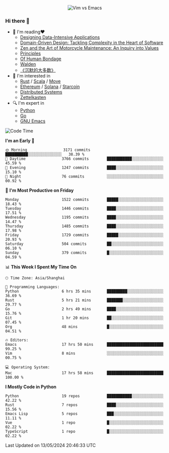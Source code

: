 <p align="center">
    <img src="https://gist.githubusercontent.com/coldnight/e696baffb094e71c96cb302118878eae/raw/40ea5053a6f66cc65f90f437e4173497da225958/banner.gif" alt="Vim vs Emacs" />
</p>

### Hi there 👋

- 📖 I'm reading❤️
    + [Designing Data-Intensive Applications](https://www.oreilly.com/library/view/designing-data-intensive-applications/9781491903063/)
    + [Domain-Driven Design: Tackling Complexity in the Heart of Software](https://www.dddcommunity.org/book/evans_2003/)
    + [Zen and the Art of Motorcycle Maintenance: An Inquiry into Values](https://en.wikipedia.org/wiki/Zen_and_the_Art_of_Motorcycle_Maintenance)
    + [Principles](https://www.principles.com/)
    + [Of Human Bondage](https://en.wikipedia.org/wiki/Of_Human_Bondage)
    + [Walden](https://en.wikipedia.org/wiki/Walden)
    + [《沉默的大多数》](https://en.wikipedia.org/wiki/Silent_majority)
- 🌱 I'm interested in
    + [Rust](https://www.rust-lang.org/) / [Scala](https://www.scala-lang.org/) / [Move](https://github.com/move-language/move/)
    + [Ethereum](https://ethereum.org/en/) / [Solana](https://solana.com/) / [Starcoin](https://github.com/starcoinorg/starcoin)
	+ [Distributed Systems](https://www.linuxzen.com/notes/topics/20200320174417_%E5%88%86%E5%B8%83%E5%BC%8F/)
	+ [Zettelkasten](https://www.linuxzen.com/notes/notes/20220120080920-slip_box/)
- 🔍 I'm expert in
    + [Python](https://www.python.org/)
    + [Go](https://go.dev/)
    + [GNU Emacs](https://www.gnu.org/software/emacs/)

<!--START_SECTION:waka-->
![Code Time](http://img.shields.io/badge/Code%20Time-2%2C873%20hrs%207%20mins-blue)

**I'm an Early 🐤** 

```text
🌞 Morning                3171 commits        ██████████░░░░░░░░░░░░░░░   38.39 % 
🌆 Daytime                3766 commits        ███████████░░░░░░░░░░░░░░   45.59 % 
🌃 Evening                1247 commits        ████░░░░░░░░░░░░░░░░░░░░░   15.10 % 
🌙 Night                  76 commits          ░░░░░░░░░░░░░░░░░░░░░░░░░   00.92 % 
```
📅 **I'm Most Productive on Friday** 

```text
Monday                   1522 commits        █████░░░░░░░░░░░░░░░░░░░░   18.43 % 
Tuesday                  1446 commits        ████░░░░░░░░░░░░░░░░░░░░░   17.51 % 
Wednesday                1195 commits        ████░░░░░░░░░░░░░░░░░░░░░   14.47 % 
Thursday                 1485 commits        ████░░░░░░░░░░░░░░░░░░░░░   17.98 % 
Friday                   1729 commits        █████░░░░░░░░░░░░░░░░░░░░   20.93 % 
Saturday                 504 commits         ██░░░░░░░░░░░░░░░░░░░░░░░   06.10 % 
Sunday                   379 commits         █░░░░░░░░░░░░░░░░░░░░░░░░   04.59 % 
```


📊 **This Week I Spent My Time On** 

```text
🕑︎ Time Zone: Asia/Shanghai

💬 Programming Languages: 
Python                   6 hrs 35 mins       █████████░░░░░░░░░░░░░░░░   36.69 % 
Rust                     5 hrs 21 mins       ███████░░░░░░░░░░░░░░░░░░   29.77 % 
Go                       2 hrs 49 mins       ████░░░░░░░░░░░░░░░░░░░░░   15.76 % 
Git                      1 hr 20 mins        ██░░░░░░░░░░░░░░░░░░░░░░░   07.45 % 
Org                      48 mins             █░░░░░░░░░░░░░░░░░░░░░░░░   04.51 % 

🔥 Editors: 
Emacs                    17 hrs 50 mins      █████████████████████████   99.25 % 
Vim                      8 mins              ░░░░░░░░░░░░░░░░░░░░░░░░░   00.75 % 

💻 Operating System: 
Mac                      17 hrs 58 mins      █████████████████████████   100.00 % 
```

**I Mostly Code in Python** 

```text
Python                   19 repos            ███████████░░░░░░░░░░░░░░   42.22 % 
Rust                     7 repos             ████░░░░░░░░░░░░░░░░░░░░░   15.56 % 
Emacs Lisp               5 repos             ███░░░░░░░░░░░░░░░░░░░░░░   11.11 % 
Vue                      1 repo              █░░░░░░░░░░░░░░░░░░░░░░░░   02.22 % 
TypeScript               1 repo              █░░░░░░░░░░░░░░░░░░░░░░░░   02.22 % 
```




 Last Updated on 13/05/2024 20:46:33 UTC
<!--END_SECTION:waka-->
